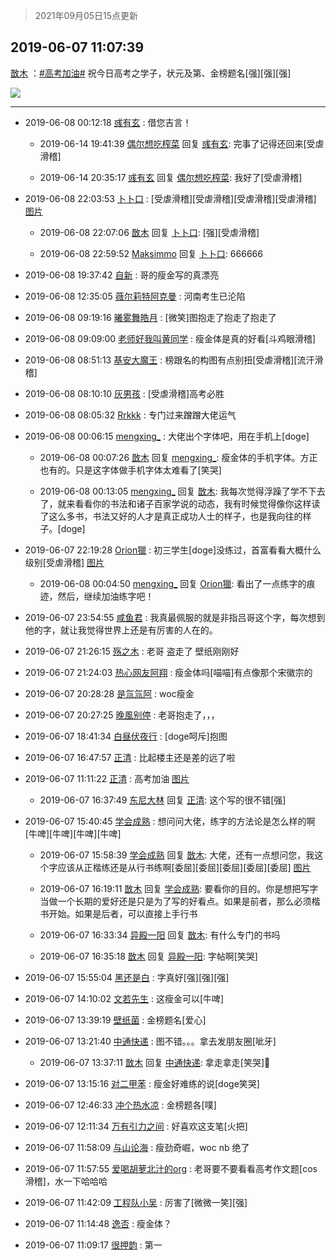 > 2021年09月05日15点更新
<link rel="stylesheet" href="https://cdn.jsdelivr.net/gh/taotie6/sampleJSON@main/css/photo_show.css">


 ## 2019-06-07 11:07:39 

 [㪚木](https://www.coolapk.com/feed/12107601?shareKey=YjAyY2EwNTg4NDRmNjEzMTc0YWM~) ：<a class="feed-link-tag" href="/t/高考加油?type=0">#高考加油#</a>
祝今日高考之学子，状元及第、金榜题名[强][强][强] 

<div class="album">
<img class="img-item" src="http://image.coolapk.com/feed/2019/0607/11/1081091_4591c0d9_6858_8059@1440x1920.jpeg" />
</div>

 ------- 

- 2019-06-08 00:12:18 [彧有玄](uid=554914) : 借您吉言！ 

    - 2019-06-14 19:41:39 [偶尔想吃榨菜](uid=892726) 回复 [彧有玄](uid=554914): 完事了记得还回来[受虐滑稽] 

    - 2019-06-14 20:35:17 [彧有玄](uid=554914) 回复 [偶尔想吃榨菜](uid=892726): 我好了[受虐滑稽] 

- 2019-06-08 22:03:53 [卜卜口](uid=708380) : [受虐滑稽][受虐滑稽][受虐滑稽][受虐滑稽] [图片](http://image.coolapk.com/feed/2019/0608/22/708380_315efc8e_2632_5404@1080x1920.jpeg)

    - 2019-06-08 22:07:06 [㪚木](uid=1081091) 回复 [卜卜口](uid=708380): [强][受虐滑稽] 

    - 2019-06-08 22:59:52 [Maksimmo](uid=1901530) 回复 [卜卜口](uid=708380): 666666 

- 2019-06-08 19:37:42 [自新](uid=2031956) : 哥的瘦金写的真漂亮 

- 2019-06-08 12:35:05 [薇尔莉特阿克曼](uid=1791778) : 河南考生已沦陷 

- 2019-06-08 09:19:16 [曦雾舞皓月](uid=1640920) : [微笑]图抱走了抱走了抱走了 

- 2019-06-08 09:09:00 [老师好我叫黄同学](uid=1577656) : 瘦金体是真的好看[斗鸡眼滑稽] 

- 2019-06-08 08:51:13 [基安大魔王](uid=729563) : 榜跟名的构图有点别扭[受虐滑稽][流汗滑稽] 

- 2019-06-08 08:10:10 [灰男孩](uid=1983442) : [受虐滑稽]高考必胜 

- 2019-06-08 08:05:32 [Rrkkk](uid=1549286) : 专门过来蹭蹭大佬运气 

- 2019-06-08 00:06:15 [mengxing_](uid=1214772) : 大佬出个字体吧，用在手机上[doge] 

    - 2019-06-08 00:07:26 [㪚木](uid=1081091) 回复 [mengxing_](uid=1214772): 瘦金体的手机字体。方正也有的。只是这字体做手机字体太难看了[笑哭] 

    - 2019-06-08 00:13:05 [mengxing_](uid=1214772) 回复 [㪚木](uid=1081091): 我每次觉得浮躁了学不下去了，就来看看你的书法和诸子百家学说的动态，我有时候觉得像你这样读了这么多书，书法又好的人才是真正成功人士的样子，也是我向往的样子。[doge] 

- 2019-06-07 22:19:28 [Orion獵](uid=1168735) : 初三学生[doge]没练过，首富看看大概什么级别[受虐滑稽] [图片](http://image.coolapk.com/feed/2019/0607/22/1168735_74af51c0_7166_0664@3325x2494.jpeg)

    - 2019-06-08 00:04:50 [mengxing_](uid=1214772) 回复 [Orion獵](uid=1168735): 看出了一点练字的痕迹，然后，继续加油练字吧！ 

- 2019-06-07 23:54:55 [咸鱼君](uid=573545) : 我真最佩服的就是非指吕哥这个字，每次想到他的字，就让我觉得世界上还是有厉害的人在的。 

- 2019-06-07 21:26:15 [殇之木](uid=1085570) : 老哥 盗走了  壁纸刚刚好 

- 2019-06-07 21:24:03 [热心网友阿翔](uid=1384132) : 瘦金体吗[喵喵]有点像那个宋徽宗的 

- 2019-06-07 20:28:28 [是氚氚阿](uid=1896554) : woc瘦金 

- 2019-06-07 20:27:25 [晚風别停](uid=1982209) : 老哥抱走了，，， 

- 2019-06-07 18:41:34 [白昼伏夜行](uid=1799793) : [doge呵斥]抱图 

- 2019-06-07 16:47:57 [正清](uid=1217643) : 比起楼主还是差的远了啦 

- 2019-06-07 11:11:22 [正清](uid=1217643) : 高考加油 [图片](http://image.coolapk.com/feed/2019/0607/11/1217643_e178f4ab_7080_5094@2494x3325.jpeg)

    - 2019-06-07 16:37:49 [东尼大林](uid=1612569) 回复 [正清](uid=1217643): 这个写的很不错[强] 

- 2019-06-07 15:40:45 [学会成熟](uid=1124620) : 想问问大佬，练字的方法论是怎么样的啊[牛啤][牛啤][牛啤][牛啤] 

    - 2019-06-07 15:58:39 [学会成熟](uid=1124620) 回复 [㪚木](uid=1081091): 大佬，还有一点想问您，我这个字应该从正楷练还是从行书练啊[委屈][委屈][委屈][委屈][委屈] [图片](http://image.coolapk.com/feed/2019/0607/15/1124620_f0cf8f43_4314_8388@2160x3840.jpeg)

    - 2019-06-07 16:19:11 [㪚木](uid=1081091) 回复 [学会成熟](uid=1124620): 要看你的目的。你是想把写字当做一个长期的爱好还是只是为了写的好看点。如果是前者，那么必须楷书开始。如果是后者，可以直接上手行书 

    - 2019-06-07 16:33:34 [异殿一阳](uid=2299273) 回复 [㪚木](uid=1081091): 有什么专门的书吗 

    - 2019-06-07 16:35:18 [㪚木](uid=1081091) 回复 [异殿一阳](uid=2299273): 字帖啊[笑哭] 

- 2019-06-07 15:55:04 [黑还是白](uid=2173826) : 字真好[强][强][强] 

- 2019-06-07 14:10:02 [文若先生](uid=2031920) : 这瘦金可以[牛啤] 

- 2019-06-07 13:39:19 [壁纸菌](uid=727252) : 金榜题名[爱心] 

- 2019-06-07 13:21:40 [中通快递](uid=524633) : 图不错。。。拿去发朋友圈[呲牙] 

    - 2019-06-07 13:37:11 [㪚木](uid=1081091) 回复 [中通快递](uid=524633): 拿走拿走[笑哭]🍉 

- 2019-06-07 13:15:16 [对二甲苯](uid=2184595) : 瘦金好难练的说[doge笑哭] 

- 2019-06-07 12:46:33 [冲个热水凉](uid=1117340) : 金榜题各[噗] 

- 2019-06-07 12:11:34 [万有引力之间](uid=791651) : 好喜欢这支笔[火把] 

- 2019-06-07 11:58:09 [与山论海](uid=2498795) : 瘦劲奇崛，woc nb 绝了 

- 2019-06-07 11:57:55 [爱喝胡萝北汁的org](uid=1377468) : 老哥要不要看看高考作文题[cos滑稽]，水一下哈哈哈 

- 2019-06-07 11:42:09 [工程队小吴](uid=970294) : 厉害了[微微一笑][强] 

- 2019-06-07 11:14:48 [逸否](uid=2397582) : 瘦金体？ 

- 2019-06-07 11:09:17 [很押韵](uid=1180526) : 第一 

